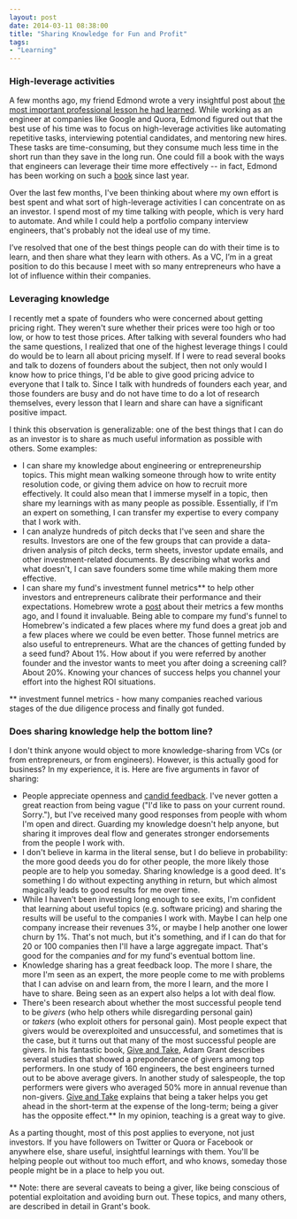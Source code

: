 ```yaml
---
layout: post
date: 2014-03-11 08:38:00
title: "Sharing Knowledge for Fun and Profit"
tags:
- "Learning"
---
```


### High-leverage activities  

A few months ago, my friend Edmond wrote a very insightful post about <a href="http://www.theeffectiveengineer.com/blog/most-important-lesson-ive-learned-in-my-professional-life" target="_blank">the most important professional lesson he had learned</a>. While working as an engineer at companies like Google and Quora, Edmond figured out that the best use of his time was to focus on high-leverage activities like automating repetitive tasks, interviewing potential candidates, and mentoring new hires. These tasks are time-consuming, but they consume much less time in the short run than they save in the long run. One could fill a book with the ways that engineers can leverage their time more effectively -- in fact, Edmond has been working on such a <a href="http://www.theeffectiveengineer.com/book" target="_blank">book</a> since last year.

Over the last few months, I've been thinking about where my own effort is best spent and what sort of high-leverage activities I can concentrate on as an investor. I spend most of my time talking with people, which is very hard to automate. And while I could help a portfolio company interview engineers, that's probably not the ideal use of my time.

I’ve resolved that one of the best things people can do with their time is to learn, and then share what they learn with others. As a VC, I’m in a great position to do this because I meet with so many entrepreneurs who have a lot of influence within their companies.  

### Leveraging knowledge

I recently met a spate of founders who were concerned about getting pricing right. They weren't sure whether their prices were too high or too low, or how to test those prices. After talking with several founders who had the same questions, I realized that one of the highest leverage things I could do would be to learn all about pricing myself. If I were to read several books and talk to dozens of founders about the subject, then not only would I know how to price things, I'd be able to give good pricing advice to everyone that I talk to. Since I talk with hundreds of founders each year, and those founders are busy and do not have time to do a lot of research themselves, every lesson that I learn and share can have a significant positive impact.

I think this observation is generalizable: one of the best things that I can do as an investor is to share as much useful information as possible with others. Some examples:

- I can share my knowledge about engineering or entrepreneurship topics. This might mean walking someone through how to write entity resolution code, or giving them advice on how to recruit more effectively. It could also mean that I immerse myself in a topic, then share my learnings with as many people as possible. Essentially, if I'm an expert on something, I can transfer my expertise to every company that I work with.
- I can analyze hundreds of pitch decks that I've seen and share the results. Investors are one of the few groups that can provide a data-driven analysis of pitch decks, term sheets, investor update emails, and other investment-related documents. By describing what works and what doesn't, I can save founders some time while making them more effective.
- I can share my fund's investment funnel metrics** to help other investors and entrepreneurs calibrate their performance and their expectations. Homebrew wrote a <a href="http://venturegeneratedcontent.com/2014/01/09/homebrews-1-the-vc-metrics-behind-investing-in-one-of-every-100-companies-we-meet/" target="_blank">post</a> about their metrics a few months ago, and I found it invaluable. Being able to compare my fund's funnel to Homebrew's indicated a few places where my fund does a great job and a few places where we could be even better. Those funnel metrics are also useful to entrepreneurs. What are the chances of getting funded by a seed fund? About 1%. How about if you were referred by another founder and the investor wants to meet you after doing a screening call? About 20%. Knowing your chances of success helps you channel your effort into the highest ROI situations.

** investment funnel metrics - how many companies reached various stages of the due diligence process and finally got funded.

### Does sharing knowledge help the bottom line?

I don't think anyone would object to more knowledge-sharing from VCs (or from entrepreneurs, or from engineers). However, is this actually good for business? In my experience, it is. Here are five arguments in favor of sharing:

- People appreciate openness and <a href="{{site.url}}in-defense-of-candidness" target="_blank">candid feedback</a>. I've never gotten a great reaction from being vague ("I'd like to pass on your current round. Sorry."), but I've received many good responses from people with whom I'm open and direct. Guarding my knowledge doesn't help anyone, but sharing it improves deal flow and generates stronger endorsements from the people I work with.
- I don't believe in karma in the literal sense, but I do believe in probability: the more good deeds you do for other people, the more likely those people are to help you someday. Sharing knowledge is a good deed. It's something I do without expecting anything in return, but which almost magically leads to good results for me over time.
- While I haven't been investing long enough to see exits, I'm confident that learning about useful topics (e.g. software pricing) and sharing the results will be useful to the companies I work with. Maybe I can help one company increase their revenues 3%, or maybe I help another one lower churn by 1%. That's not much, but it's something, and if I can do that for 20 or 100 companies then I'll have a large aggregate impact. That's good for the companies _and_ for my fund's eventual bottom line.
- Knowledge sharing has a great feedback loop. The more I share, the more I'm seen as an expert, the more people come to me with problems that I can advise on and learn from, the more I learn, and the more I have to share. Being seen as an expert also helps a lot with deal flow.
- There's been research about whether the most successful people tend to be _givers_ (who help others while disregarding personal gain) or _takers_ (who exploit others for personal gain). Most people expect that givers would be overexploited and unsuccessful, and sometimes that is the case, but it turns out that many of the most successful people are givers. In his fantastic book, <a href="http://www.amazon.com/gp/product/0143124986/ref=as_li_ss_tl?ie=UTF8&camp=1789&creative=390957&creativeASIN=0143124986&linkCode=as2&tag=lesbl0f-20" target="_blank">Give and Take</a>, Adam Grant describes several studies that showed a preponderance of givers among top performers. In one study of 160 engineers, the best engineers turned out to be above average givers. In another study of salespeople, the top performers were givers who averaged 50% more in annual revenue than non-givers. <u>Give and Take</u> explains that being a taker helps you get ahead in the short-term at the expense of the long-term; being a giver has the opposite effect.** In my opinion, teaching is a great way to give.

As a parting thought, most of this post applies to everyone, not just investors. If you have followers on Twitter or Quora or Facebook or anywhere else, share useful, insightful learnings with them. You'll be helping people out without too much effort, and who knows, someday those people might be in a place to help you out.

** Note: there are several caveats to being a giver, like being conscious of potential exploitation and avoiding burn out. These topics, and many others, are described in detail in Grant's book.